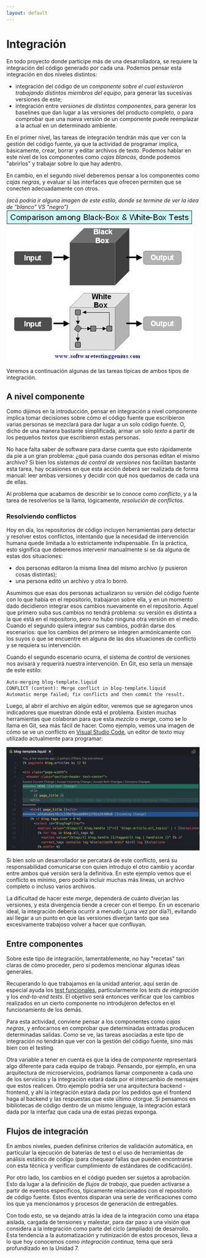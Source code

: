 ```yaml
---
layout: default
---
```


# Integración
En todo proyecto donde participe más de una desarrolladora, se requiere la integración del código generado por cada una. Podemos pensar esta integración en dos niveles distintos:
- integración del código de un _componente sobre el cual estuvieron trabajando distintos miembros del equipo_, para generar las sucesivas versiones de este;
- integración entre _versiones de distintos componentes_, para generar los baselines que dan lugar a las versiones del producto completo, o para comprobar que una nueva versión de un componente puede reemplazar a la actual en un determinado ambiente.

En el primer nivel, las tareas de integración tendrán más que ver con la gestión del código fuente, ya que la actividad de programar implica, básicamente, crear, borrar y editar archivos de texto. Podemos hablar en este nivel de los componentes como _cajas blancas_, donde podemos "abrirlos" y trabajar sobre lo que hay adentro.

En cambio, en el segundo nivel deberemos pensar a los componentes como _cajas negras_, y evaluar si las interfaces que ofrecen permiten que se conecten adecuadamente con otros.

_(acá podría ir alguna imagen de este estilo, donde se termine de ver la idea de "blanco" VS "negro")_
![Caja blanca y caja negra](./images/caja-negra-blanca.jpg)

Veremos a continuación algunas de las tareas típicas de ambos tipos de integración.

## A nivel componente
Como dijimos en la introducción, pensar en integración a nivel componente implica tomar decisiones sobre cómo el código fuente que escribieron varias personas se mezclará para dar lugar a un solo código fuente. O, dicho de una manera bastante simplificada, armar un solo _texto_ a partir de los pequeños _textos_ que escribieron estas personas.

No hace falta saber de software para darse cuenta que esto rápidamente da pie a un gran problema: ¿qué pasa cuando dos personas editan el mismo archivo? Si bien los _sistemas de control de versiones_ nos facilitan bastante esta tarea, hay ocasiones en que esta acción deberá ser realizada de forma manual: leer ambas versiones y decidir con qué nos quedamos de cada una de ellas.

Al problema que acabamos de describir se lo conoce como _conflicto_, y a la tarea de resolverlos se la llama, lógicamente, _resolución de conflictos_.

### Resolviendo conflictos
Hoy en día, los repositorios de código incluyen herramientas para detectar y resolver estos conflictos, intentando que la necesidad de intervención humana quede limitada a lo estrictamente indispensable. En la práctica, esto significa que deberemos intervenir manualmente si se da alguna de estas dos situaciones:
* dos personas editaron la misma línea del mismo archivo (y pusieron cosas distintas);
* una persona editó un archivo y otra lo borró.

Asumimos que esas dos personas actualizaron su versión del código fuente con lo que había en el repositorio, trabajaron sobre ella, y en un momento dado decidieron integrar esos cambios nuevamente en el repositorio. Aquel que primero suba sus cambios no tendrá problema: su versión es distinta a la que está en el repositorio, pero no hubo ninguna otra versión en el medio. Cuando el segundo quiera integrar sus cambios, podrán darse dos escenarios: que los cambios del primero se integren armónicamente con los suyos o que se encuentre en alguna de las dos situaciones de conflicto y se requiera su intervención.

Cuando el segundo escenario ocurra, el sistema de control de versiones nos avisará y requerirá nuestra intervención. En Git, eso sería un mensaje de este estilo:

```
Auto-merging blog-template.liquid
CONFLICT (content): Merge conflict in blog-template.liquid
Automatic merge failed; fix conflicts and then commit the result.
```

Luego, al abrir el archivo en algún editor, veremos que se agregaron unos indicadores que muestran dónde está el problema. Existen muchas herramientas que colaboran para que esta _mezcla_ o _merge_, como se lo llama en Git, sea más fácil de hacer. Como ejemplo, vemos una imagen de cómo se ve un conflicto en [Visual Studio Code](https://code.visualstudio.com/), un editor de texto muy utilizado actualmente para programar:

![Conflicto en VScode](images/vscode-conflicto.jpg)

Si bien solo un desarrollador se percatará de este conflicto, será su responsabilidad comunicarse con quien introdujo el otro cambio y acordar entre ambos qué versión será la definitiva. En este ejemplo vemos que el conflicto es mínimo, pero podría incluir muchas más líneas, un archivo completo o incluso varios archivos. 

La dificultad de hacer este _merge_, dependerá de cuánto diverjan las versiones, y esta divergencia tiende a crecer con el tiempo. En un escenario ideal, la integración debería ocurrir a menudo (¿una vez por día?), evitando así llegar a un punto en que las versiones diverjan tanto que sea excesivamente trabajoso volver a hacer que confluyan.

## Entre componentes
Sobre este tipo de integración, lamentablemente, no hay "recetas" tan claras de cómo proceder, pero sí podemos mencionar algunas ideas generales. 

Recuperando lo que trabajamos en la unidad anterior, aquí serán de especial ayuda los [test funcionales](../testing/sistematizacion/tipos-documentacion), particularmente los _tests de integración_ y los _end-to-end tests_. El objetivo será entonces verificar que los cambios realizados en un cierto componente no introdujeron defectos en el funcionamiento de los demás.

Para esta actividad, conviene pensar a los componentes como _cajas negras_, y enfocarnos en comprobar que determinadas entradas producen determinadas salidas. Como se ve, las tareas asociadas a este tipo de integración no tendrán que ver con la gestión del código fuente, sino más bien con el testing.

Otra variable a tener en cuenta es que la idea de _componente_ representará algo diferente para cada equipo de trabajo. Pensando, por ejemplo, en una arquitectura de microservicios, podríamos llamar componente a cada uno de los servicios y la integración estará dada por el intercambio de mensajes que estos realicen. Otro ejemplo podría ser una arquitectura backend - frontend, y ahí la integración estará dada por los pedidos que el frontend haga al backend y las respuestas que este último otorgue. Si pensamos en bibliotecas de código dentro de un mismo lenguaje, la integración estará dada por la interfaz que cada una de estas piezas exponga. 

## Flujos de integración
En ambos niveles, pueden definirse criterios de validación automática, en particular la ejecución de baterías de test o el uso de herramientas de análisis estático de código (para chequear fallas que pueden encontrarse con esta técnica y verificar cumplimiento de estándares de codificación).

Por otro lado, los cambios en el código pueden ser sujetos a aprobación.
Esto da lugar a la definición de _flujos de trabajo_, que pueden activarse a partir de eventos específicos, típicamente relacionados con el repositorio de código fuente. Estos eventos disparan una serie de verificaciones como los que ya mencionamos y procesos de generación de entregables. 

Con todo esto, se va dejando atrás la idea de la integración como una étapa aislada, cargada de tensiones y malestar, para dar paso a una visión que considera a la integración como parte del ciclo (ampliado) de desarrollo. Esta tendencia a la automatización y rutinización de estos procesos, lleva a lo que hoy conocemos como _integración continua_, tema que será profundizado en la Unidad 7.
